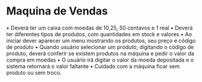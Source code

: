 # Maquina de Vendas
• Deverá ter um caixa com moedas de 10,25, 50 centavos e 1 real
• Deverá ter diferentes tipos de produtos, com quantidades em stock e
valores
• Ao iniciar dever aparecer um menu mostrando os produtos, seu preço e
código de produto
• Quando usuário selecionar um produto, digitando o código de produto,
deverá conferir se existem produtos na máquina e pedir o valor da compra
em moedas
• O usuário irá digitar o valor da moeda depositada e o sistema retornará o
valor faltante
• Cuidado com a máquina ficar sem produto ou sem troco.
